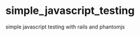 simple_javascript_testing
=========================

simple javascript testing with rails and phantomjs 

